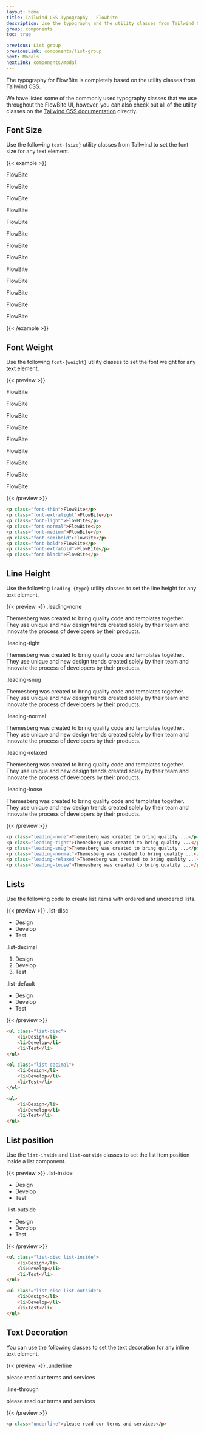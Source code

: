 ```yaml
---
layout: home
title: Tailwind CSS Typography - Flowbite
description: Use the typography and the utility classes from Tailwind CSS to style text with FlowBite
group: components
toc: true

previous: List group
previousLink: components/list-group
next: Modals
nextLink: components/modal
---
```


The typography for FlowBite is completely based on the utility classes from Tailwind CSS.

We have listed some of the commonly used typography classes that we use throughout the FlowBite UI, however, you can also check out all of the utility classes on the [Tailwind CSS documentation](https://tailwindcss.com/docs/font-family) directly.

## Font Size

Use the following `text-{size}` utility classes from Tailwind to set the font size for any text element.

{{< example >}}
<p class="text-xs">FlowBite</p>
<p class="text-sm">FlowBite</p>
<p class="text-base">FlowBite</p>
<p class="text-lg">FlowBite</p>
<p class="text-xl">FlowBite</p>
<p class="text-2xl">FlowBite</p>
<p class="text-3xl">FlowBite</p>
<p class="text-4xl">FlowBite</p>
<p class="text-5xl">FlowBite</p>
<p class="text-6xl">FlowBite</p>
<p class="text-7xl">FlowBite</p>
<p class="text-8xl">FlowBite</p>
<p class="text-9xl">FlowBite</p>
{{< /example >}}

## Font Weight

Use the following `font-{weight}` utility classes to set the font weight for any text element.

{{< preview >}}
<p class="text-4xl font-thin">FlowBite</p>
<p class="text-4xl font-extralight">FlowBite</p>
<p class="text-4xl font-light">FlowBite</p>
<p class="text-4xl font-normal">FlowBite</p>
<p class="text-4xl font-medium">FlowBite</p>
<p class="text-4xl font-semibold">FlowBite</p>
<p class="text-4xl font-bold">FlowBite</p>
<p class="text-4xl font-extrabold">FlowBite</p>
<p class="text-4xl font-black">FlowBite</p>
{{< /preview >}}

```html
<p class="font-thin">FlowBite</p>
<p class="font-extralight">FlowBite</p>
<p class="font-light">FlowBite</p>
<p class="font-normal">FlowBite</p>
<p class="font-medium">FlowBite</p>
<p class="font-semibold">FlowBite</p>
<p class="font-bold">FlowBite</p>
<p class="font-extrabold">FlowBite</p>
<p class="font-black">FlowBite</p>
```

## Line Height

Use the following `leading-{type}` utility classes to set the line height for any text element.

{{< preview >}}
<span class="text-blue-700 font-normal">.leading-none</span>
<p class="leading-none text-gray-700 mb-4">Themesberg was created to bring quality code and templates together. They use unique and new design trends created solely by their team and innovate the process of developers by their products.</p>
<span class="text-blue-700 font-normal">.leading-tight</span>
<p class="leading-tight text-gray-700 mb-4">Themesberg was created to bring quality code and templates together. They use unique and new design trends created solely by their team and innovate the process of developers by their products.</p>
<span class="text-blue-700 font-normal">.leading-snug</span>
<p class="leading-snug text-gray-700 mb-4">Themesberg was created to bring quality code and templates together. They use unique and new design trends created solely by their team and innovate the process of developers by their products.</p>
<span class="text-blue-700 font-normal">.leading-normal</span>
<p class="leading-normal text-gray-700 mb-4">Themesberg was created to bring quality code and templates together. They use unique and new design trends created solely by their team and innovate the process of developers by their products.</p>
<span class="text-blue-700 font-normal">.leading-relaxed</span>
<p class="leading-relaxed text-gray-700 mb-4">Themesberg was created to bring quality code and templates together. They use unique and new design trends created solely by their team and innovate the process of developers by their products.</p>
<span class="text-blue-700 font-normal">.leading-loose</span>
<p class="leading-loose text-gray-700 mb-4">Themesberg was created to bring quality code and templates together. They use unique and new design trends created solely by their team and innovate the process of developers by their products.</p>
{{< /preview >}}

```html
<p class="leading-none">Themesberg was created to bring quality ...</p>
<p class="leading-tight">Themesberg was created to bring quality ...</p>
<p class="leading-snug">Themesberg was created to bring quality ...</p>
<p class="leading-normal">Themesberg was created to bring quality ...</p>
<p class="leading-relaxed">Themesberg was created to bring quality ...</p>
<p class="leading-loose">Themesberg was created to bring quality ...</p>
```

## Lists

Use the following code to create list items with ordered and unordered lists.

{{< preview >}}
<span class="text-blue-700 font-normal">.list-disc</span>
<ul class="list-disc text-gray-700 mb-6 pl-4">
    <li>Design</li>
    <li>Develop</li>
    <li>Test</li>
</ul>

<span class="text-blue-700 font-normal">.list-decimal</span>
<ol class="list-decimal text-gray-700 mb-6 pl-4">
    <li>Design</li>
    <li>Develop</li>
    <li>Test</li>
</ol>

<span class="text-blue-700 font-normal">.list-default</span>
<ul class="text-gray-700">
    <li>Design</li>
    <li>Develop</li>
    <li>Test</li>
</ul>
{{< /preview >}}

```html
<ul class="list-disc">
    <li>Design</li>
    <li>Develop</li>
    <li>Test</li>
</ul>

<ol class="list-decimal">
    <li>Design</li>
    <li>Develop</li>
    <li>Test</li>
</ol>

<ul>
    <li>Design</li>
    <li>Develop</li>
    <li>Test</li>
</ul>
```

## List position

Use the `list-inside` and `list-outside` classes to set the list item position inside a list component.

{{< preview >}}
<span class="text-blue-700 font-normal">.list-inside</span>
<ul class="list-disc list-inside text-green-700 bg-green-100 rounded-lg mt-2 mb-6">
    <li>Design</li>
    <li>Develop</li>
    <li>Test</li>
</ul>
<span class="text-blue-700 font-normal">.list-outside</span>
<ul class="list-disc list-outside text-green-700 bg-green-100 rounded-lg mt-2">
    <li>Design</li>
    <li>Develop</li>
    <li>Test</li>
</ul>
{{< /preview >}}

```html
<ul class="list-disc list-inside">
    <li>Design</li>
    <li>Develop</li>
    <li>Test</li>
</ul>

<ul class="list-disc list-outside">
    <li>Design</li>
    <li>Develop</li>
    <li>Test</li>
</ul>
```

## Text Decoration

You can use the following classes to set the text decoration for any inline text element.

{{< preview >}}
<span class="text-blue-700 font-normal">.underline</span>
<p class="underline mt-2 mb-4">please read our terms and services</p>
<span class="text-blue-700 font-normal">.line-through</span>
<p class="line-through mt-2 mb-4">please read our terms and services</p>
{{< /preview >}}

```html
<p class="underline">please read our terms and services</p>
```